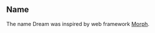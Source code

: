 ## Name

The name Dream was inspired by web framework [Morph][morph].

[morph]: https://github.com/reason-native-web/morph
